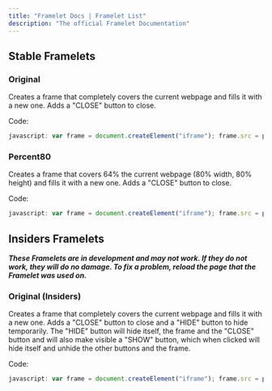 ```yaml
---
title: "Framelet Docs | Framelet List"
description: "The official Framelet Documentation"
---
```


## Stable Framelets

### Original

Creates a frame that completely covers the current webpage and fills it with a new one. Adds a "CLOSE" button to close.

Code:

```JAVASCRIPT
javascript: var frame = document.createElement("iframe"); frame.src = prompt("URL:", "https://"); frame.style.border = "none"; frame.style.position = "fixed"; frame.style.top = "0%"; frame.style.right = "0%"; frame.style.height = "100vh"; frame.style.width = "100vw"; frame.style.backgroundColor = "white"; frame.style.zIndex = "100000"; document.body.appendChild(frame); var btn = document.createElement("button"); btn.style.position = "fixed"; btn.style.top = "0%"; btn.style.right = "50%"; btn.style.zIndex = "1000000"; btn.innerText = "CLOSE"; document.body.appendChild(btn); btn.onclick = function () { frame.remove(); btn.remove(); };
```

### Percent80

Creates a frame that covers 64% the current webpage (80% width, 80% height) and fills it with a new one. Adds a "CLOSE" button to close.

Code:

```JAVASCRIPT
javascript: var frame = document.createElement("iframe"); frame.src = prompt("URL:", "https://"); frame.style.border = "none"; frame.style.position = "fixed"; frame.style.top = "20%"; frame.style.right = "10%"; frame.style.left="10%"; frame.style.height = "80vh"; frame.style.width = "80vw"; frame.style.backgroundColor = "white"; frame.style.zIndex = "100000"; document.body.appendChild(frame); var btn = document.createElement("button"); btn.style.position = "fixed"; btn.style.top = "20%"; btn.style.right = "50%"; btn.style.zIndex = "1000000"; btn.innerText = "CLOSE"; document.body.appendChild(btn); btn.onclick = function () { frame.remove(); btn.remove(); };
```

## Insiders Framelets

***These Framelets are in development and may not work. If they do not work, they will do no damage. To fix a problem, reload the page that the Framelet was used on.***

### Original (Insiders)

Creates a frame that completely covers the current webpage and fills it with a new one. Adds a "CLOSE" button to close and a "HIDE" button to hide temporarily. The "HIDE" button will hide itself, the frame and the "CLOSE" button and will also make visible a "SHOW" button, which when clicked will hide itself and unhide the other buttons and the frame.

Code:

```JAVASCRIPT
javascript: var frame = document.createElement("iframe"); frame.src = prompt("URL:", "https://"); frame.setAttribute("style", "border:none;position:fixed;top:0%;right:0%;height:100vh;width:100vw;background-color:white;z-index:10000;"); document.body.appendChild(frame); var closebtn = document.createElement("button"); closebtn.setAttribute("style", "border:2px solid black;color:black;padding:2px;font-weight:bold;background-color:lightgrey;position:fixed;top:0%;right:50%;z-index:1000000;"); closebtn.innerText = "CLOSE"; document.body.appendChild(closebtn); closebtn.onclick = function () { frame.remove(); closebtn.remove(); minbtn.remove(); maxbtn.remove(); }; var minbtn = document.createElement("button"); minbtn.setAttribute("style", "border:2px solid black;color:black;padding:2px;font-weight:bold;background-color:lightgrey;position:fixed;top:0%;right:25%;z-index:1000000;"); minbtn.innerText = "HIDE"; document.body.appendChild(minbtn); minbtn.onclick = function () { frame.style.visibility = "hidden"; closebtn.style.visibility = "hidden"; maxbtn.style.visibility = "visible"; minbtn.style.visibility = "hidden"; }; var maxbtn = document.createElement("button"); maxbtn.setAttribute("style", "border:2px solid black;color:black;padding:2px;font-weight:bold;background-color:lightgrey;position:fixed;top:0%;right:75%;z-index:1000000;"); maxbtn.innerText = "SHOW"; document.body.appendChild(maxbtn); maxbtn.style.visibility = "hidden"; maxbtn.onclick = function () { frame.style.visibility = "visible"; closebtn.style.visibility = "visible"; minbtn.style.visibility = "visible"; maxbtn.style.visibility = "hidden"; };
```
